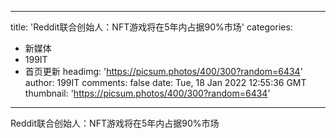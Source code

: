 
---
title: 'Reddit联合创始人：NFT游戏将在5年内占据90%市场'
categories: 
 - 新媒体
 - 199IT
 - 首页更新
headimg: 'https://picsum.photos/400/300?random=6434'
author: 199IT
comments: false
date: Tue, 18 Jan 2022 12:55:36 GMT
thumbnail: 'https://picsum.photos/400/300?random=6434'
---

<div>   
Reddit联合创始人：NFT游戏将在5年内占据90%市场  
</div>
            